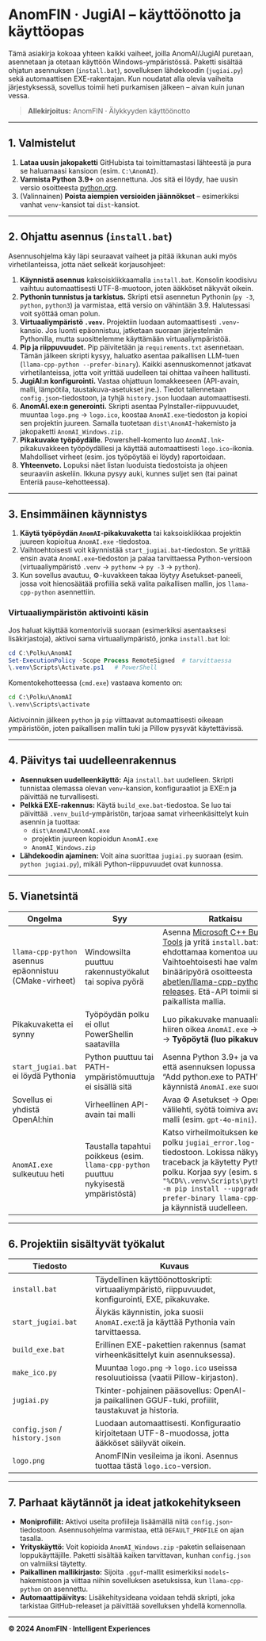 # AnomFIN · JugiAI – käyttöönotto ja käyttöopas

Tämä asiakirja kokoaa yhteen kaikki vaiheet, joilla AnomAI/JugiAI puretaan, asennetaan ja otetaan käyttöön Windows-ympäristössä. Paketti sisältää ohjatun asennuksen (`install.bat`), sovelluksen lähdekoodin (`jugiai.py`) sekä automaattisen EXE-rakentajan. Kun noudatat alla olevia vaiheita järjestyksessä, sovellus toimii heti purkamisen jälkeen – aivan kuin junan vessa.

> **Allekirjoitus:** AnomFIN · Älykkyyden käyttöönotto

---

## 1. Valmistelut

1. **Lataa uusin jakopaketti** GitHubista tai toimittamastasi lähteestä ja pura se haluamaasi kansioon (esim. `C:\AnomAI`).
2. **Varmista Python 3.9+** on asennettuna. Jos sitä ei löydy, hae uusin versio osoitteesta [python.org](https://www.python.org/downloads/windows/).
3. (Valinnainen) **Poista aiempien versioiden jäännökset** – esimerkiksi vanhat `venv`-kansiot tai `dist`-kansiot.

---

## 2. Ohjattu asennus (`install.bat`)

Asennusohjelma käy läpi seuraavat vaiheet ja pitää ikkunan auki myös virhetilanteissa, jotta näet selkeät korjausohjeet:

1. **Käynnistä asennus** kaksoisklikkaamalla `install.bat`. Konsolin koodisivu vaihtuu automaattisesti UTF-8-muotoon, joten ääkköset näkyvät oikein.
2. **Pythonin tunnistus ja tarkistus.** Skripti etsii asennetun Pythonin (`py -3`, `python`, `python3`) ja varmistaa, että versio on vähintään 3.9. Halutessasi voit syöttää oman polun.
3. **Virtuaaliympäristö `.venv`.** Projektiin luodaan automaattisesti `.venv`-kansio. Jos luonti epäonnistuu, jatketaan suoraan järjestelmän Pythonilla, mutta suosittelemme käyttämään virtuaaliympäristöä.
4. **Pip ja riippuvuudet.** Pip päivitetään ja `requirements.txt` asennetaan. Tämän jälkeen skripti kysyy, haluatko asentaa paikallisen LLM-tuen (`llama-cpp-python --prefer-binary`). Kaikki asennuskomennot jatkavat virhetilanteissa, jotta voit yrittää uudelleen tai ohittaa vaiheen hallitusti.
5. **JugiAI:n konfigurointi.** Vastaa ohjattuun lomakkeeseen (API-avain, malli, lämpötila, taustakuva-asetukset jne.). Tiedot tallennetaan `config.json`-tiedostoon, ja tyhjä `history.json` luodaan automaattisesti.
6. **AnomAI.exe:n generointi.** Skripti asentaa PyInstaller-riippuvuudet, muuntaa `logo.png` → `logo.ico`, koostaa `AnomAI.exe`-tiedoston ja kopioi sen projektin juureen. Samalla tuotetaan `dist\AnomAI`-hakemisto ja jakopaketti `AnomAI_Windows.zip`.
7. **Pikakuvake työpöydälle.** Powershell-komento luo `AnomAI.lnk`-pikakuvakkeen työpöydällesi ja käyttää automaattisesti `logo.ico`-ikonia. Mahdolliset virheet (esim. jos työpöytää ei löydy) raportoidaan.
8. **Yhteenveto.** Lopuksi näet listan luoduista tiedostoista ja ohjeen seuraaviin askeliin. Ikkuna pysyy auki, kunnes suljet sen (tai painat Enteriä `pause`-kehotteessa).

---

## 3. Ensimmäinen käynnistys

1. **Käytä työpöydän `AnomAI`-pikakuvaketta** tai kaksoisklikkaa projektin juureen kopioitua `AnomAI.exe` -tiedostoa.
2. Vaihtoehtoisesti voit käynnistää `start_jugiai.bat`-tiedoston. Se yrittää ensin avata `AnomAI.exe`-tiedoston ja palaa tarvittaessa Python-versioon (virtuaaliympäristö `.venv` → `pythonw` → `py -3` → `python`).
3. Kun sovellus avautuu, ⚙️-kuvakkeen takaa löytyy Asetukset-paneeli, jossa voit hienosäätää profiilia sekä valita paikallisen mallin, jos `llama-cpp-python` asennettiin.

### Virtuaaliympäristön aktivointi käsin

Jos haluat käyttää komentoriviä suoraan (esimerkiksi asentaaksesi lisäkirjastoja), aktivoi sama virtuaaliympäristö, jonka `install.bat` loi:

```powershell
cd C:\Polku\AnomAI
Set-ExecutionPolicy -Scope Process RemoteSigned  # tarvittaessa
\.venv\Scripts\Activate.ps1   # PowerShell
```

Komentokehotteessa (`cmd.exe`) vastaava komento on:

```cmd
cd C:\Polku\AnomAI
\.venv\Scripts\activate
```

Aktivoinnin jälkeen `python` ja `pip` viittaavat automaattisesti oikeaan ympäristöön, joten paikallisen mallin tuki ja Pillow pysyvät käytettävissä.

---

## 4. Päivitys tai uudelleenrakennus

* **Asennuksen uudelleenkäyttö:** Aja `install.bat` uudelleen. Skripti tunnistaa olemassa olevan `venv`-kansion, konfiguraatiot ja EXE:n ja päivittää ne turvallisesti.
* **Pelkkä EXE-rakennus:** Käytä `build_exe.bat`-tiedostoa. Se luo tai päivittää `.venv_build`-ympäristön, tarjoaa samat virheenkäsittelyt kuin asennin ja tuottaa:
  - `dist\AnomAI\AnomAI.exe`
  - projektin juureen kopioidun `AnomAI.exe`
  - `AnomAI_Windows.zip`
* **Lähdekoodin ajaminen:** Voit aina suorittaa `jugiai.py` suoraan (esim. `python jugiai.py`), mikäli Python-riippuvuudet ovat kunnossa.

---

## 5. Vianetsintä

| Ongelma | Syy | Ratkaisu |
| --- | --- | --- |
| `llama-cpp-python` asennus epäonnistuu (CMake-virheet) | Windowsilta puuttuu rakennustyökalut tai sopiva pyörä | Asenna [Microsoft C++ Build Tools](https://visualstudio.microsoft.com/visual-cpp-build-tools/) ja yritä `install.bat`:in ehdottamaa komentoa uudelleen. Vaihtoehtoisesti hae valmis binääripyörä osoitteesta [abetlen/llama-cpp-python releases](https://github.com/abetlen/llama-cpp-python/releases). Etä-API toimii silti ilman paikallista mallia. |
| Pikakuvaketta ei synny | Työpöydän polku ei ollut PowerShellin saatavilla | Luo pikakuvake manuaalisesti: hiiren oikea `AnomAI.exe` → **Lähetä** → **Työpöytä (luo pikakuvake)**. |
| `start_jugiai.bat` ei löydä Pythonia | Python puuttuu tai PATH-ympäristömuuttuja ei sisällä sitä | Asenna Python 3.9+ ja varmista, että asennuksen lopussa valitset “Add python.exe to PATH”, tai käynnistä `AnomAI.exe` suoraan. |
| Sovellus ei yhdistä OpenAI:hin | Virheellinen API-avain tai malli | Avaa ⚙️ Asetukset → OpenAI-välilehti, syötä toimiva avain ja malli (esim. `gpt-4o-mini`). |
| `AnomAI.exe` sulkeutuu heti | Taustalla tapahtui poikkeus (esim. `llama-cpp-python` puuttuu nykyisestä ympäristöstä) | Katso virheilmoituksen kertoma polku `jugiai_error.log`-tiedostoon. Lokissa näkyy tarkka traceback ja käytetty Python-polku. Korjaa syy (esim. suorita `"%CD%\.venv\Scripts\python.exe" -m pip install --upgrade --prefer-binary llama-cpp-python`) ja käynnistä uudelleen. |

---

## 6. Projektiin sisältyvät työkalut

| Tiedosto | Kuvaus |
| --- | --- |
| `install.bat` | Täydellinen käyttöönottoskripti: virtuaaliympäristö, riippuvuudet, konfigurointi, EXE, pikakuvake. |
| `start_jugiai.bat` | Älykäs käynnistin, joka suosii `AnomAI.exe`:tä ja käyttää Pythonia vain tarvittaessa. |
| `build_exe.bat` | Erillinen EXE-pakettien rakennus (samat virheenkäsittelyt kuin asennuksessa). |
| `make_ico.py` | Muuntaa `logo.png` → `logo.ico` useissa resoluutioissa (vaatii Pillow-kirjaston). |
| `jugiai.py` | Tkinter-pohjainen pääsovellus: OpenAI- ja paikallinen GGUF-tuki, profiilit, taustakuvat ja historia. |
| `config.json` / `history.json` | Luodaan automaattisesti. Konfiguraatio kirjoitetaan UTF-8-muodossa, jotta ääkköset säilyvät oikein. |
| `logo.png` | AnomFINin vesileima ja ikoni. Asennus tuottaa tästä `logo.ico`-version. |

---

## 7. Parhaat käytännöt ja ideat jatkokehitykseen

* **Moniprofiilit:** Aktivoi useita profiileja lisäämällä niitä `config.json`-tiedostoon. Asennusohjelma varmistaa, että `DEFAULT_PROFILE` on ajan tasalla.
* **Yrityskäyttö:** Voit kopioida `AnomAI_Windows.zip` -paketin sellaisenaan loppukäyttäjille. Paketti sisältää kaiken tarvittavan, kunhan `config.json` on valmiiksi täytetty.
* **Paikallinen mallikirjasto:** Sijoita `.gguf`-mallit esimerkiksi `models`-hakemistoon ja viittaa niihin sovelluksen asetuksissa, kun `llama-cpp-python` on asennettu.
* **Automaattipäivitys:** Lisäkehitysideana voidaan tehdä skripti, joka tarkistaa GitHub-releaset ja päivittää sovelluksen yhdellä komennolla.

---

**© 2024 AnomFIN · Intelligent Experiences**
